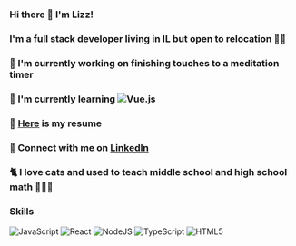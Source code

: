 ### Hi there 👋 I'm Lizz!

### I'm a full stack developer living in IL but open to relocation 👩‍💻

### 🔭 I'm currently working on finishing touches to a meditation timer
### 🌱 I'm currently learning ![Vue.js](https://img.shields.io/badge/vuejs-%2335495e.svg?style=for-the-badge&logo=vuedotjs&logoColor=%234FC08D)
### 📄 [Here](https://docs.google.com/document/d/1jmXTrQCPn3IkiDcTmsBV4U_cjUTpmqZbSbYOnsreKCo/edit?usp=sharing) is my resume
### 🤝 Connect with me on [LinkedIn](https://www.linkedin.com/in/elizabeth-mullowney/)
### 🐈 I love cats and used to teach middle school and high school math 👩🏼‍🏫

### Skills
![JavaScript](https://img.shields.io/badge/javascript-%23323330.svg?style=for-the-badge&logo=javascript&logoColor=%23F7DF1E) ![React](https://img.shields.io/badge/react-%2320232a.svg?style=for-the-badge&logo=react&logoColor=%2361DAFB) ![NodeJS](https://img.shields.io/badge/node.js-6DA55F?style=for-the-badge&logo=node.js&logoColor=white) ![TypeScript](https://img.shields.io/badge/typescript-%23007ACC.svg?style=for-the-badge&logo=typescript&logoColor=white) ![HTML5](https://img.shields.io/badge/html5-%23E34F26.svg?style=for-the-badge&logo=html5&logoColor=white)

<!--
**lizzmullowney/lizzmullowney** is a ✨ _special_ ✨ repository because its `README.md` (this file) appears on your GitHub profile.

Here are some ideas to get you started:

- 🔭 I’m currently working on ...
- 🌱 I’m currently learning ...
- 👯 I’m looking to collaborate on ...
- 🤔 I’m looking for help with ...
- 💬 Ask me about ...
- 📫 How to reach me: ...
- 😄 Pronouns: ...
- ⚡ Fun fact: ...
-->
